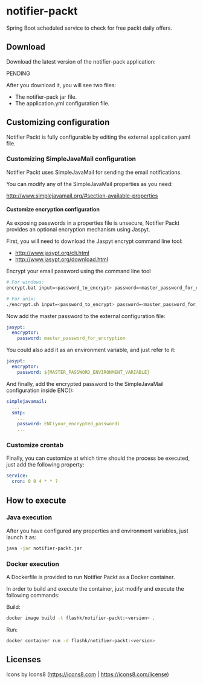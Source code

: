# notifier-packt
Spring Boot scheduled  service to check for free packt daily offers.

## Download
Download the latest version of the notifier-pack application:

PENDING

After you download it, you will see two files:
 -  The notifier-pack jar file.
 -  The application.yml configuration file.

## Customizing configuration
Notifier Packt is fully configurable by editing the external application.yaml file.

### Customizing SimpleJavaMail configuration
Notifier Packt uses SimpleJavaMail for sending the email notifications.

You can modify any of the SimpleJavaMail properties as you need:

<http://www.simplejavamail.org/#section-available-properties>

#### Customize encryption configuration

As exposing passwords in a properties file is unsecure, Notifier Packt provides an optional encryption mechanism using Jaspyt.

First, you will need to download the Jaspyt encrypt command line tool:
 -  <http://www.jasypt.org/cli.html>
 -  <http://www.jasypt.org/download.html>

Encrypt your email password using the command line tool

```bash
# For windows:
encrypt.bat input=<password_to_encrypt> password=<master_password_for_encryption>

# For unix:
./encrypt.sh input=<password_to_encrypt> password=<master_password_for_encryption>
```

Now add the master password to the external configuration file:
```yaml
jasypt:
  encryptor:
    password: master_password_for_encryption
```

You could also add it as an environment variable, and just refer to it:
```yaml
jasypt:
  encryptor:
    password: ${MASTER_PASSWORD_ENVIRONMENT_VARIABLE}
```

And finally, add the encrypted password to the SimpleJavaMail configuration inside ENC():

```yaml
simplejavamail:
  ...
  smtp:
    ...
    password: ENC(your_encrypted_password)
    ...
```
### Customize crontab

Finally, you can customize at which time should the process be executed, just add the following property:

```yaml
service:
  cron: 0 0 4 * * ?
```

## How to execute

### Java execution
After you have configured any properties and environment variables, just launch it as:

```sh
java -jar notifier-packt.jar
```

### Docker execution
A Dockerfile is provided to run Notifier Packt as a Docker container.

In order to build and execute the container, just modify and execute the following commands:

Build:
```sh
docker image build -t flashk/notifier-packt:<version> .
```

Run:
```sh
docker container run -d flashk/notifier-packt:<version>
```  
## Licenses
Icons by Icons8 (<https://icons8.com> | <https://icons8.com/license>)
